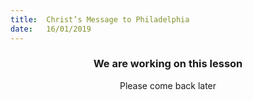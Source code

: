 ```yaml
---
title:  Christ’s Message to Philadelphia
date:   16/01/2019
---
```


### <center>We are working on this lesson</center>
<center>Please come back later</center>

